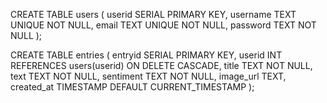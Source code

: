 CREATE TABLE users (
userid SERIAL PRIMARY KEY,
username TEXT UNIQUE NOT NULL,
email TEXT UNIQUE NOT NULL,
password TEXT NOT NULL
);

CREATE TABLE entries (
entryid SERIAL PRIMARY KEY,
userid INT REFERENCES users(userid) ON DELETE CASCADE,
title TEXT NOT NULL,
text TEXT NOT NULL,
sentiment TEXT NOT NULL,
image_url TEXT,
created_at TIMESTAMP DEFAULT CURRENT_TIMESTAMP
);
